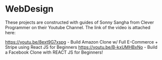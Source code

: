 # WebDesign
These projects are constructed with guides of Sonny Sangha from Clever Programmer on their Youtube Channel. 
The link of the video is attached here: 

https://youtu.be/8ext9G7xspg - Build Amazon Clone w/ Full E-Commerce + Stripe using React JS for Beginners
https://youtu.be/B-kxUMHBxNo - Build a Facebook Clone with REACT JS for Beginners!
